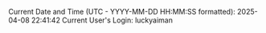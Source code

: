 Current Date and Time (UTC - YYYY-MM-DD HH:MM:SS formatted): 2025-04-08 22:41:42
Current User's Login: luckyaiman
